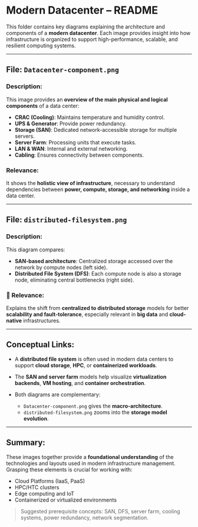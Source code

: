 # Modern Datacenter – README

This folder contains key diagrams explaining the architecture and components of a **modern datacenter**. Each image provides insight into how infrastructure is organized to support high-performance, scalable, and resilient computing systems.

---

## File: `Datacenter-component.png`

### Description:

This image provides an **overview of the main physical and logical components** of a data center:

* **CRAC (Cooling)**: Maintains temperature and humidity control.
* **UPS & Generator**: Provide power redundancy.
* **Storage (SAN)**: Dedicated network-accessible storage for multiple servers.
* **Server Farm**: Processing units that execute tasks.
* **LAN & WAN**: Internal and external networking.
* **Cabling**: Ensures connectivity between components.

### Relevance:

It shows the **holistic view of infrastructure**, necessary to understand dependencies between **power, compute, storage, and networking** inside a data center.

---

## File: `distributed-filesystem.png`

### Description:

This diagram compares:

* **SAN-based architecture**: Centralized storage accessed over the network by compute nodes (left side).
* **Distributed File System (DFS)**: Each compute node is also a storage node, eliminating central bottlenecks (right side).

### 🔗 Relevance:

Explains the shift from **centralized to distributed storage** models for better **scalability and fault-tolerance**, especially relevant in **big data** and **cloud-native** infrastructures.

---

## Conceptual Links:

* A **distributed file system** is often used in modern data centers to support **cloud storage**, **HPC**, or **containerized workloads**.
* The **SAN and server farm** models help visualize **virtualization backends**, **VM hosting**, and **container orchestration**.
* Both diagrams are complementary:

  * `Datacenter-component.png` gives the **macro-architecture**.
  * `distributed-filesystem.png` zooms into the **storage model evolution**.

---

## Summary:

These images together provide a **foundational understanding** of the technologies and layouts used in modern infrastructure management. Grasping these elements is crucial for working with:

* Cloud Platforms (IaaS, PaaS)
* HPC/HTC clusters
* Edge computing and IoT
* Containerized or virtualized environments

> Suggested prerequisite concepts: SAN, DFS, server farm, cooling systems, power redundancy, network segmentation.
